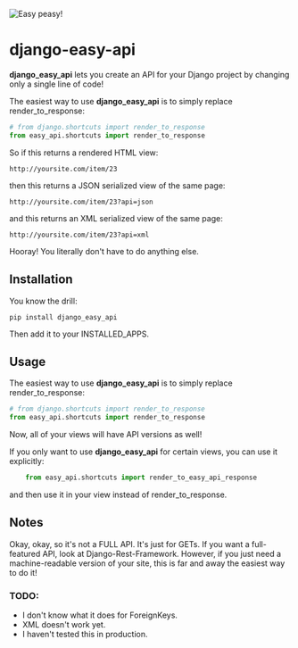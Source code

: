 ![Easy peasy!](http://bitemeblog.files.wordpress.com/2011/08/3567green_pea.jpg)

django-easy-api
===============

**django_easy_api** lets you create an API for your Django project by changing only a single line of code! 

The easiest way to use **django_easy_api** is to simply replace render_to_response:

```python
# from django.shortcuts import render_to_response
from easy_api.shortcuts import render_to_response 
```

So if this returns a rendered HTML view:

    http://yoursite.com/item/23

then this returns a JSON serialized view of the same page:

    http://yoursite.com/item/23?api=json

and this returns an XML serialized view of the same page:

    http://yoursite.com/item/23?api=xml

Hooray! You literally don't have to do anything else.

## Installation

You know the drill:

    pip install django_easy_api

Then add it to your INSTALLED_APPS.

## Usage

The easiest way to use **django_easy_api** is to simply replace render_to_response:

```python
# from django.shortcuts import render_to_response
from easy_api.shortcuts import render_to_response 
```

Now, all of your views will have API versions as well!

If you only want to use **django_easy_api** for certain views, you can use it explicitly:

```python
    from easy_api.shortcuts import render_to_easy_api_response
```
and then use it in your view instead of render_to_response.

## Notes

Okay, okay, so it's not a FULL API. It's just for GETs. If you want a full-featured API, look at Django-Rest-Framework. However, if you just need a machine-readable version of your site, this is far and away the easiest way to do it!

### TODO:

* I don't know what it does for ForeignKeys.
* XML doesn't work yet.
* I haven't tested this in production.

